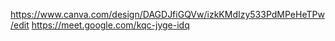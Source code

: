 https://www.canva.com/design/DAGDJfiGQVw/izkKMdIzy533PdMPeHeTPw/edit
https://meet.google.com/kqc-jyge-idq
